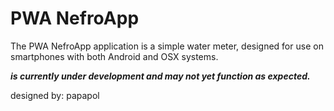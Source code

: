 # PWA NefroApp

The PWA NefroApp application is a simple water meter, designed for use on smartphones with both Android and OSX systems.


***is currently under development and may not yet function as expected.***

designed by: papapol
